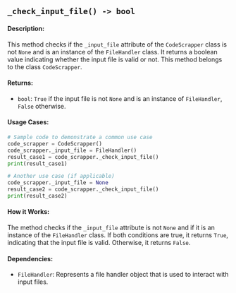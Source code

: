 ## `_check_input_file() -> bool`

#### Description:
This method checks if the `_input_file` attribute of the `CodeScrapper` class is not `None` and is an instance of the `FileHandler` class. It returns a boolean value indicating whether the input file is valid or not. This method belongs to the class `CodeScrapper`.

#### Returns:
- `bool`: `True` if the input file is not `None` and is an instance of `FileHandler`, `False` otherwise.

#### Usage Cases:

```python
# Sample code to demonstrate a common use case
code_scrapper = CodeScrapper()
code_scrapper._input_file = FileHandler()
result_case1 = code_scrapper._check_input_file()
print(result_case1)

# Another use case (if applicable)
code_scrapper._input_file = None
result_case2 = code_scrapper._check_input_file()
print(result_case2)
```

#### How it Works:
The method checks if the `_input_file` attribute is not `None` and if it is an instance of the `FileHandler` class. If both conditions are true, it returns `True`, indicating that the input file is valid. Otherwise, it returns `False`.

#### Dependencies:
- `FileHandler`: Represents a file handler object that is used to interact with input files.